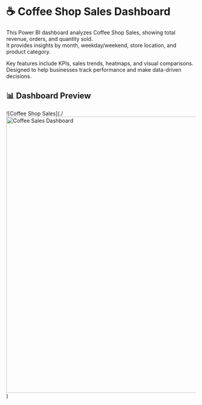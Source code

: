 # ☕ Coffee Shop Sales Dashboard

This Power BI dashboard analyzes Coffee Shop Sales, showing total revenue, orders, and quantity sold.  
It provides insights by month, weekday/weekend, store location, and product category.  

Key features include KPIs, sales trends, heatmaps, and visual comparisons.  
Designed to help businesses track performance and make data-driven decisions.  

## 📊 Dashboard Preview  
![Coffee Shop Sales](./<img width="1207" height="733" alt="Coffee Sales Dashboard" src="https://github.com/user-attachments/assets/88fd2d83-3ae2-4685-8ad4-4c424f47ec15" />
)

